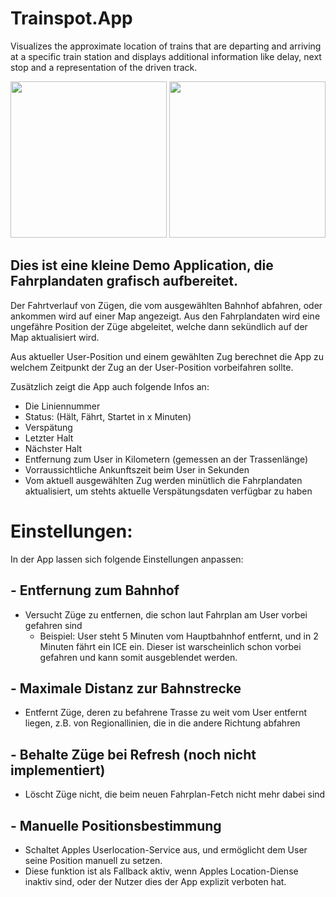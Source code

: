 # Trainspot.App

Visualizes the approximate location of trains that are departing and arriving at a specific train station and displays additional information like delay, next stop and a representation of the driven track.

<img src="https://raw.githubusercontent.com/findus/x/master/Picture1.png" width="250"> <img src="https://raw.githubusercontent.com/findus/x/master/Picture2.png" width="250">

## Dies ist eine kleine Demo Application, die Fahrplandaten grafisch aufbereitet.

Der Fahrtverlauf von Zügen, die vom ausgewählten Bahnhof abfahren, oder ankommen wird auf einer Map angezeigt.
Aus den Fahrplandaten wird eine ungefähre Position der Züge abgeleitet, welche dann sekündlich auf der Map aktualisiert wird.

Aus aktueller User-Position und einem gewählten Zug berechnet die App zu welchem Zeitpunkt der Zug an der User-Position vorbeifahren sollte.

Zusätzlich zeigt die App auch folgende Infos an:
- Die Liniennummer
- Status: (Hält, Fährt, Startet in x Minuten)
- Verspätung
- Letzter Halt
- Nächster Halt
- Entfernung zum User in Kilometern (gemessen an der Trassenlänge)
- Vorraussichtliche Ankunftszeit beim User in Sekunden
- Vom aktuell ausgewählten Zug werden minütlich die Fahrplandaten aktualisiert, um stehts aktuelle Verspätungsdaten verfügbar zu haben

# Einstellungen:

In der App lassen sich folgende Einstellungen anpassen:

## -  Entfernung zum Bahnhof
  - Versucht Züge zu entfernen, die schon laut Fahrplan am User vorbei gefahren sind
    - Beispiel: User steht 5 Minuten vom Hauptbahnhof entfernt, und in 2 Minuten fährt ein ICE ein. Dieser ist warscheinlich schon vorbei gefahren und kann somit ausgeblendet werden.
  
## - Maximale Distanz zur Bahnstrecke
  - Entfernt Züge, deren zu befahrene Trasse zu weit vom User entfernt liegen, z.B. von Regionallinien, die in die andere Richtung abfahren
  
 ## - Behalte Züge bei Refresh (noch nicht implementiert)
  - Löscht Züge nicht, die beim neuen Fahrplan-Fetch nicht mehr dabei sind
 
 ## - Manuelle Positionsbestimmung
  - Schaltet Apples Userlocation-Service aus, und ermöglicht dem User seine Position manuell zu setzen.
  - Diese funktion ist als Fallback aktiv, wenn Apples Location-Diense inaktiv sind, oder der Nutzer dies der App explizit verboten hat.
